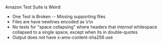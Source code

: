 

Amazon Test Suite is Weird

* One Test is Broken -- Missing supporting files
* Files are have newlines encoded as \r\n
* No tests for "space collapsing" where headers that _internal_ whitespace
  collapsed to a single space, except when its in double-quotes
* Output does not have x-ams-content-sha256 use

